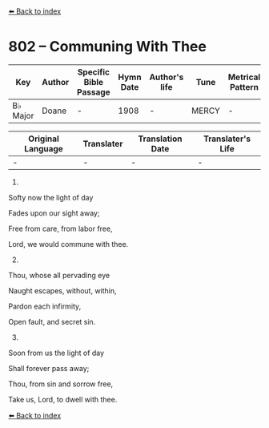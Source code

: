 [⬅️ Back to index](../README.md)

# 802 – Communing With Thee

Key | Author   | Specific Bible Passage     |Hymn Date |Author's life |Tune |Metrical Pattern   |Composer/Source
-- | --------- | ---------------------------|----------|--------------|-----|-------------------|-------------  
B♭ Major |Doane |- |1908 |- |MERCY |- |Gottschalk

Original Language | Translater | Translation Date   | Translater's Life  
----------------- | --------- | --------------------|-------------     
\- |- |- |-




1.

Softy now the light of day

Fades upon our sight away;

Free from care, from labor free,

Lord, we would commune with thee.



2.

Thou, whose all pervading eye

Naught escapes, without, within,

Pardon each infirmity,

Open fault, and secret sin.



3.

Soon from us the light of day

Shall forever pass away;

Thou, from sin and sorrow free,

Take us, Lord, to dwell with thee.

[⬅️ Back to index](../README.md)
